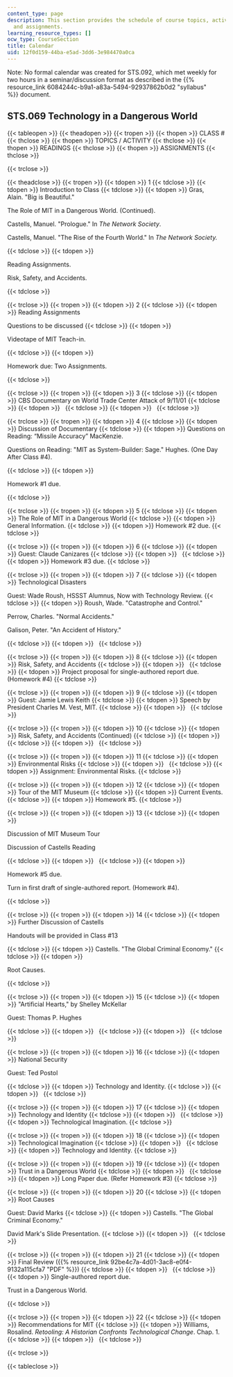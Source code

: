 ```yaml
---
content_type: page
description: This section provides the schedule of course topics, activities, readings,
  and assignments.
learning_resource_types: []
ocw_type: CourseSection
title: Calendar
uid: 12f0d159-44ba-e5ad-3dd6-3e984470a0ca
---
```


Note: No formal calendar was created for STS.092, which met weekly for two hours in a seminar/discussion format as described in the {{% resource_link 6084244c-b9a1-a83a-5494-92937862b0d2 "syllabus" %}} document.

STS.069 Technology in a Dangerous World
---------------------------------------

{{< tableopen >}}
{{< theadopen >}}
{{< tropen >}}
{{< thopen >}}
CLASS #
{{< thclose >}}
{{< thopen >}}
TOPICS / ACTIVITY
{{< thclose >}}
{{< thopen >}}
READINGS
{{< thclose >}}
{{< thopen >}}
ASSIGNMENTS
{{< thclose >}}

{{< trclose >}}

{{< theadclose >}}
{{< tropen >}}
{{< tdopen >}}
1
{{< tdclose >}}
{{< tdopen >}}
Introduction to Class
{{< tdclose >}}
{{< tdopen >}}
Gras, Alain. "Big is Beautiful."

The Role of MIT in a Dangerous World. (Continued).

Castells, Manuel. "Prologue." In _The Network Society_.

Castells, Manuel. "The Rise of the Fourth World." In _The Network Society._


{{< tdclose >}}
{{< tdopen >}}


Reading Assignments.

Risk, Safety, and Accidents.


{{< tdclose >}}

{{< trclose >}}
{{< tropen >}}
{{< tdopen >}}
2
{{< tdclose >}}
{{< tdopen >}}
Reading Assignments  
  
Questions to be discussed
{{< tdclose >}}
{{< tdopen >}}


Videotape of MIT Teach-in.


{{< tdclose >}}
{{< tdopen >}}


Homework due: Two Assignments.


{{< tdclose >}}

{{< trclose >}}
{{< tropen >}}
{{< tdopen >}}
3
{{< tdclose >}}
{{< tdopen >}}
CBS Documentary on World Trade Center Attack of 9/11/01
{{< tdclose >}}
{{< tdopen >}}
 
{{< tdclose >}}
{{< tdopen >}}
 
{{< tdclose >}}

{{< trclose >}}
{{< tropen >}}
{{< tdopen >}}
4
{{< tdclose >}}
{{< tdopen >}}
Discussion of Documentary
{{< tdclose >}}
{{< tdopen >}}
Questions on Reading: “Missile Accuracy” MacKenzie.

Questions on Reading: "MIT as System-Builder: Sage." Hughes. (One Day After Class #4).


{{< tdclose >}}
{{< tdopen >}}


Homework #1 due.


{{< tdclose >}}

{{< trclose >}}
{{< tropen >}}
{{< tdopen >}}
5
{{< tdclose >}}
{{< tdopen >}}
The Role of MIT in a Dangerous World
{{< tdclose >}}
{{< tdopen >}}
General Information.
{{< tdclose >}}
{{< tdopen >}}
Homework #2 due.
{{< tdclose >}}

{{< trclose >}}
{{< tropen >}}
{{< tdopen >}}
6
{{< tdclose >}}
{{< tdopen >}}
Guest: Claude Canizares
{{< tdclose >}}
{{< tdopen >}}
 
{{< tdclose >}}
{{< tdopen >}}
Homework #3 due.
{{< tdclose >}}

{{< trclose >}}
{{< tropen >}}
{{< tdopen >}}
7
{{< tdclose >}}
{{< tdopen >}}
Technological Disasters  
  
Guest: Wade Roush, HSSST Alumnus, Now with Technology Review.
{{< tdclose >}}
{{< tdopen >}}
Roush, Wade. "Catastrophe and Control."

Perrow, Charles. "Normal Accidents."

Galison, Peter. "An Accident of History."


{{< tdclose >}}
{{< tdopen >}}
 
{{< tdclose >}}

{{< trclose >}}
{{< tropen >}}
{{< tdopen >}}
8
{{< tdclose >}}
{{< tdopen >}}
Risk, Safety, and Accidents
{{< tdclose >}}
{{< tdopen >}}
 
{{< tdclose >}}
{{< tdopen >}}
Project proposal for single-authored report due. (Homework #4)
{{< tdclose >}}

{{< trclose >}}
{{< tropen >}}
{{< tdopen >}}
9
{{< tdclose >}}
{{< tdopen >}}
Guest: Jamie Lewis Keith
{{< tdclose >}}
{{< tdopen >}}
Speech by President Charles M. Vest, MIT.
{{< tdclose >}}
{{< tdopen >}}
 
{{< tdclose >}}

{{< trclose >}}
{{< tropen >}}
{{< tdopen >}}
10
{{< tdclose >}}
{{< tdopen >}}
Risk, Safety, and Accidents (Continued)
{{< tdclose >}}
{{< tdopen >}}
 
{{< tdclose >}}
{{< tdopen >}}
 
{{< tdclose >}}

{{< trclose >}}
{{< tropen >}}
{{< tdopen >}}
11
{{< tdclose >}}
{{< tdopen >}}
Environmental Risks
{{< tdclose >}}
{{< tdopen >}}
 
{{< tdclose >}}
{{< tdopen >}}
Assignment: Environmental Risks.
{{< tdclose >}}

{{< trclose >}}
{{< tropen >}}
{{< tdopen >}}
12
{{< tdclose >}}
{{< tdopen >}}
Tour of the MIT Museum
{{< tdclose >}}
{{< tdopen >}}
Current Events.
{{< tdclose >}}
{{< tdopen >}}
Homework #5.
{{< tdclose >}}

{{< trclose >}}
{{< tropen >}}
{{< tdopen >}}
13
{{< tdclose >}}
{{< tdopen >}}


Discussion of MIT Museum Tour

Discussion of Castells Reading


{{< tdclose >}}
{{< tdopen >}}
 
{{< tdclose >}}
{{< tdopen >}}


Homework #5 due.

Turn in first draft of single-authored report. (Homework #4).


{{< tdclose >}}

{{< trclose >}}
{{< tropen >}}
{{< tdopen >}}
14
{{< tdclose >}}
{{< tdopen >}}
Further Discussion of Castells

Handouts will be provided in Class #13


{{< tdclose >}}
{{< tdopen >}}
Castells. "The Global Criminal Economy."
{{< tdclose >}}
{{< tdopen >}}


Root Causes.


{{< tdclose >}}

{{< trclose >}}
{{< tropen >}}
{{< tdopen >}}
15
{{< tdclose >}}
{{< tdopen >}}
"Artificial Hearts," by Shelley McKellar

Guest: Thomas P. Hughes


{{< tdclose >}}
{{< tdopen >}}
 
{{< tdclose >}}
{{< tdopen >}}
 
{{< tdclose >}}

{{< trclose >}}
{{< tropen >}}
{{< tdopen >}}
16
{{< tdclose >}}
{{< tdopen >}}
National Security

Guest: Ted Postol


{{< tdclose >}}
{{< tdopen >}}
Technology and Identity.
{{< tdclose >}}
{{< tdopen >}}
 
{{< tdclose >}}

{{< trclose >}}
{{< tropen >}}
{{< tdopen >}}
17
{{< tdclose >}}
{{< tdopen >}}
Technology and Identity
{{< tdclose >}}
{{< tdopen >}}
 
{{< tdclose >}}
{{< tdopen >}}
Technological Imagination.
{{< tdclose >}}

{{< trclose >}}
{{< tropen >}}
{{< tdopen >}}
18
{{< tdclose >}}
{{< tdopen >}}
Technological Imagination
{{< tdclose >}}
{{< tdopen >}}
 
{{< tdclose >}}
{{< tdopen >}}
Technology and Identity.
{{< tdclose >}}

{{< trclose >}}
{{< tropen >}}
{{< tdopen >}}
19
{{< tdclose >}}
{{< tdopen >}}
Trust in a Dangerous World
{{< tdclose >}}
{{< tdopen >}}
 
{{< tdclose >}}
{{< tdopen >}}
Long Paper due. (Refer Homework #3)
{{< tdclose >}}

{{< trclose >}}
{{< tropen >}}
{{< tdopen >}}
20
{{< tdclose >}}
{{< tdopen >}}
Root Causes  
  
Guest: David Marks
{{< tdclose >}}
{{< tdopen >}}
Castells. "The Global Criminal Economy."  
  
David Mark's Slide Presentation.
{{< tdclose >}}
{{< tdopen >}}
 
{{< tdclose >}}

{{< trclose >}}
{{< tropen >}}
{{< tdopen >}}
21
{{< tdclose >}}
{{< tdopen >}}
Final Review ({{% resource_link 92be4c7a-4d01-3ac8-e0f4-9132a115cfa7 "PDF" %}})
{{< tdclose >}}
{{< tdopen >}}
 
{{< tdclose >}}
{{< tdopen >}}
Single-authored report due.

Trust in a Dangerous World.


{{< tdclose >}}

{{< trclose >}}
{{< tropen >}}
{{< tdopen >}}
22
{{< tdclose >}}
{{< tdopen >}}
Recommendations for MIT
{{< tdclose >}}
{{< tdopen >}}
Williams, Rosalind. _Retooling: A Historian Confronts Technological Change_. Chap. 1.
{{< tdclose >}}
{{< tdopen >}}
 
{{< tdclose >}}

{{< trclose >}}

{{< tableclose >}}